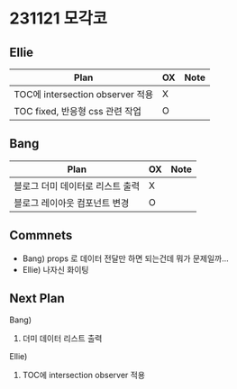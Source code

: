 # 231121 모각코

## Ellie

| Plan 	| OX 	| Note 	|
|------	|----	|------	|
| TOC에 intersection observer 적용 |  X	 |    	|
| TOC fixed, 반응형 css 관련 작업 |  O	|    	|


## Bang

| Plan 	| OX 	| Note 	|
|------	|----	|------	|
| 블로그 더미 데이터로 리스트 출력      |  X   |      |
| 블로그 레이아웃 컴포넌트 변경            |  O   |      |



## Commnets
- Bang) props 로 데이터 전달만 하면 되는건데 뭐가 문제일까...
- Ellie) 나자신 화이팅

 
## Next Plan
  Bang) 
 1. 더미 데이터 리스트 출력
 
  Ellie)
 1. TOC에 intersection observer 적용
